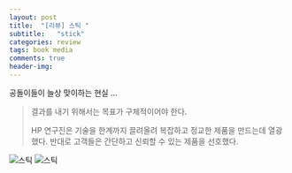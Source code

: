 ```yaml
---
layout: post
title:  "[리뷰] 스틱 "
subtitle:   "stick"
categories: review
tags: book media
comments: true
header-img: 
---
```


공돌이들이 늘상 맞이하는 현실 ... 

> 결과를 내기 위해서는 목표가 구체적이어야 한다.
>
> HP 연구진은 기술을 한계까지 끌려올려 복잡하고 정교한 제품을 만드는데 열광했다. 
> 반대로 고객들은 간단하고 신뢰할 수 있는 제품을 선호했다.



![스틱](https://youngsungson.github.io/assets/img/review/20150425-review-book1.jpg)
![스틱](https://youngsungson.github.io/assets/img/review/20150425-review-book2.jpg)
